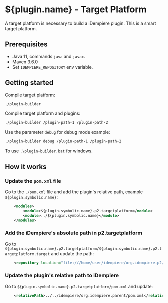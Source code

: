 # ${plugin.name} - Target Platform

A target platform is necessary to build a iDempiere plugin. This is a smart target platform.


## Prerequisites

- Java 11, commands `java` and `javac`.
- Maven 3.6.0
- Set `IDEMPIERE_REPOSITORY` env variable.

## Getting started

Compile target platform:

```bash
./plugin-builder
```

Compile target platform and plugins:

```bash
./plugin-builder /plugin-path-1 /plugin-path-2
```

Use the parameter `debug` for debug mode example:

```bash
./plugin-builder debug /plugin-path-1 /plugin-path-2
```

To use `.\plugin-builder.bat` for windows.

## How it works

### Update the `pom.xml` file

Go to the `./pom.xml` file and add the plugin's relative path, example `${plugin.symbolic.name}`:

```xml
    <modules>
        <module>${plugin.symbolic.name}.p2.targetplatform</module>
        <module>../${plugin.symbolic.name}</module>
    </modules>
```

### Add the iDempiere's absolute path in p2.targetplatform

Go to `${plugin.symbolic.name}.p2.targetplatform/${plugin.symbolic.name}.p2.targetplatform.target` and update the path:

```xml
    <repository location="file:///home/user/idempiere/org.idempiere.p2/target/repository"/>
```

### Update the plugin's relative path to iDempiere

Go to `${plugin.symbolic.name}.p2.targetplatform/pom.xml` and update:

```xml
    <relativePath>../../idempiere/org.idempiere.parent/pom.xml</relativePath>
```
